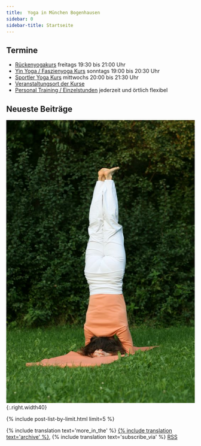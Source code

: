 ```yaml
---
title:  Yoga in München Bogenhausen
sidebar: 0
sidebar-title: Startseite
---
```


## Termine

- [Rückenyogakurs][1] freitags 19:30 bis 21:00 Uhr
- [Yin Yoga / Faszienyoga Kurs][2] sonntags 19:00 bis 20:30 Uhr
- [Sportler Yoga Kurs][3] mittwochs 20:00 bis 21:30 Uhr
- [Veranstaltungsort der Kurse][5]
- [Personal Training / Einzelstunden][4] jederzeit und örtlich flexibel


## Neueste Beiträge

![Kopfstand](/assets/images/kopfstand.jpg){:.right.width40}

{% include post-list-by-limit.html limit=5 %}

{% include translation text='more_in_the' %} [{% include translation text='archive' %}]({{site.baseurl}}/artikel-archiv), {% include translation text='subscribe_via' %} [RSS]({{site.baseurl}}/feed.xml)



[1]: /kurse#rueckenyoga
[2]: /kurse#yinyoga
[3]: /kurse#sportleryoga
[4]: /kurse#personaltraining
[5]: /kurse#veranstaltungsort
